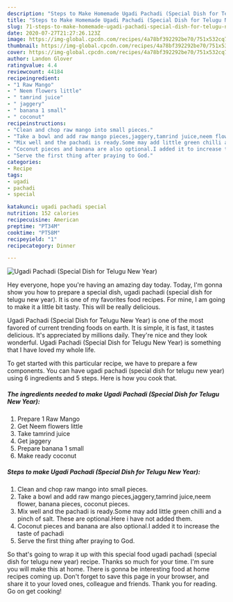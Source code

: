 ```yaml
---
description: "Steps to Make Homemade Ugadi Pachadi (Special Dish for Telugu New Year)"
title: "Steps to Make Homemade Ugadi Pachadi (Special Dish for Telugu New Year)"
slug: 71-steps-to-make-homemade-ugadi-pachadi-special-dish-for-telugu-new-year
date: 2020-07-27T21:27:26.123Z
image: https://img-global.cpcdn.com/recipes/4a78bf392292be70/751x532cq70/ugadi-pachadi-special-dish-for-telugu-new-year-recipe-main-photo.jpg
thumbnail: https://img-global.cpcdn.com/recipes/4a78bf392292be70/751x532cq70/ugadi-pachadi-special-dish-for-telugu-new-year-recipe-main-photo.jpg
cover: https://img-global.cpcdn.com/recipes/4a78bf392292be70/751x532cq70/ugadi-pachadi-special-dish-for-telugu-new-year-recipe-main-photo.jpg
author: Landon Glover
ratingvalue: 4.4
reviewcount: 44184
recipeingredient:
- "1 Raw Mango"
- " Neem flowers little"
- " tamrind juice"
- " jaggery"
- " banana 1 small"
- " coconut"
recipeinstructions:
- "Clean and chop raw mango into small pieces."
- "Take a bowl and add raw mango pieces,jaggery,tamrind juice,neem flower, banana pieces, coconut pieces."
- "Mix well and the pachadi is ready.Some may add little green chilli and a pinch of salt. These are optional.Here i have not added them."
- "Coconut pieces and banana are also optional.I added it to increase the taste of pachadi"
- "Serve the first thing after praying to God."
categories:
- Recipe
tags:
- ugadi
- pachadi
- special

katakunci: ugadi pachadi special 
nutrition: 152 calories
recipecuisine: American
preptime: "PT34M"
cooktime: "PT58M"
recipeyield: "1"
recipecategory: Dinner

---
```



![Ugadi Pachadi (Special Dish for Telugu New Year)](https://img-global.cpcdn.com/recipes/4a78bf392292be70/751x532cq70/ugadi-pachadi-special-dish-for-telugu-new-year-recipe-main-photo.jpg)

Hey everyone, hope you're having an amazing day today. Today, I'm gonna show you how to prepare a special dish, ugadi pachadi (special dish for telugu new year). It is one of my favorites food recipes. For mine, I am going to make it a little bit tasty. This will be really delicious.



Ugadi Pachadi (Special Dish for Telugu New Year) is one of the most favored of current trending foods on earth. It is simple, it is fast, it tastes delicious. It's appreciated by millions daily. They're nice and they look wonderful. Ugadi Pachadi (Special Dish for Telugu New Year) is something that I have loved my whole life.


To get started with this particular recipe, we have to prepare a few components. You can have ugadi pachadi (special dish for telugu new year) using 6 ingredients and 5 steps. Here is how you cook that.

<!--inarticleads1-->

##### The ingredients needed to make Ugadi Pachadi (Special Dish for Telugu New Year):

1. Prepare 1 Raw Mango
1. Get  Neem flowers little
1. Take  tamrind juice
1. Get  jaggery
1. Prepare  banana 1 small
1. Make ready  coconut




<!--inarticleads2-->

##### Steps to make Ugadi Pachadi (Special Dish for Telugu New Year):

1. Clean and chop raw mango into small pieces.
1. Take a bowl and add raw mango pieces,jaggery,tamrind juice,neem flower, banana pieces, coconut pieces.
1. Mix well and the pachadi is ready.Some may add little green chilli and a pinch of salt. These are optional.Here i have not added them.
1. Coconut pieces and banana are also optional.I added it to increase the taste of pachadi
1. Serve the first thing after praying to God.




So that's going to wrap it up with this special food ugadi pachadi (special dish for telugu new year) recipe. Thanks so much for your time. I'm sure you will make this at home. There is gonna be interesting food at home recipes coming up. Don't forget to save this page in your browser, and share it to your loved ones, colleague and friends. Thank you for reading. Go on get cooking!
